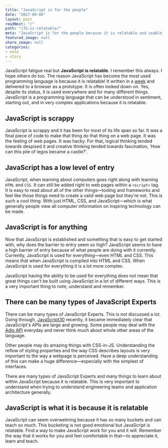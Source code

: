 ```yaml
---
title: "JavaScript is for the people"
date: "2017-09-08"
layout: post
readNext: "/"
path: "/JS-is-relatable/"
meta: "JavaScript is for the people because it is relatable and usable"
featured_image: null
share_image: null
categories:
- note
- story
---
```


JavaScript fatigue real but **JavaScript is relatable**. I remember this always. I hope others do too. The reason JavaScript has become the most used programming language is because it is relatable! It written in a [week](https://www.w3.org/community/webed/wiki/A_Short_History_of_JavaScript) and delivered to a browser as a prototype. It is often looked down on. Yes, despite its status, it is used everywhere and for many different things. JavaScript is a programming language that can be understood in sentiment, starting out, and in very complex applications because it is relatable. 

## JavaScript is scrappy

JavaScript is scrappy and it has been for most of its life span so far. It was a final piece of code to make that thing do that thing on a web page. It was the feeling of web pages. It was hacky. For that, logical thinking tended towards despised it and creative thinking tended towards fascination, 'How can this pile of legos became a castle?'. 

## JavaScript has a low level of entry

JavaScript, when learning about computers goes right along with learning `HTML` and `CSS`. It can still be added right to web pages within a `<script>` tag. It is easy to read about all of the other things—tooling and frameworks and feel like those things need to create a valid web page but they're not. This is such a cool thing. With just HTML, CSS, and JavaScript—which is what generally people view all computer information on inspiring technology can be made. 

## JavaScript is for anything

Now that JavaScript is established and something that is easy to get started with, why does the barrier to entry seem so high? JavaScript seems to have a high barrier of entry because of what people are doing with it currently. Currently, JavaScript is used for everything—even HTML and CSS. This means that when JavaScript is compiled into HTML and CSS. When JavaScript is used for everything it is a lot more complex. 

JavaScript having the ability to be used for everything does not mean that great things can't be built using JavaScript in a lot of different ways. This is a very important thing to note, understand and remember. 

## There can be many types of JavaScript Experts

There can be many types of JavaScript Experts. This is not discussed a lot. Going through, [JavaScript30](https://javascript30.com/) recently, it became immediately clear that JavaScript's APIs are large and growing. Some people may deal with the [Adio API](https://developer.mozilla.org/en-US/docs/Web/API/Web_Audio_API) everyday and never think much about whole other areas of the language. 

Other people may do amazing things with CSS-in-JS. Understanding the reflow of styling properties and the way CSS describes layouts is very important to the way a webpage is perceived. Have a deep understanding of this can make a huge difference—especially with the simplest of interfaces. 

There are many types of JavaScript Experts and many things to learn about within JavaScript because it is relatable. This is very important to understand when trying to understand engineering teams and application architecture generally.

## JavaScript is what it is because it is relatable

JavaScript can seem overwelming because it has so many buckets and can teach so much. This bucketing is not good emotional but JavaScript is relatable. Find a way to make JavaScript work for you and it will. Remember the way that it works for you and feel comfortable in that—to appreciate it, learn and teach. 

